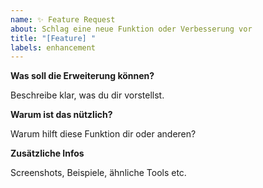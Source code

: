 ```yaml
---
name: ✨ Feature Request
about: Schlag eine neue Funktion oder Verbesserung vor
title: "[Feature] "
labels: enhancement
---
```


**Was soll die Erweiterung können?**

Beschreibe klar, was du dir vorstellst.

**Warum ist das nützlich?**

Warum hilft diese Funktion dir oder anderen?

**Zusätzliche Infos**

Screenshots, Beispiele, ähnliche Tools etc.
